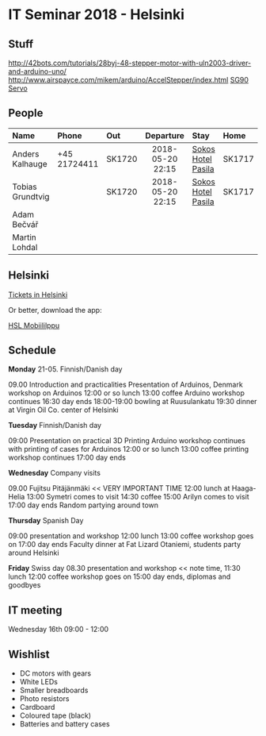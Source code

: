 # IT Seminar 2018 - Helsinki

## Stuff

http://42bots.com/tutorials/28byj-48-stepper-motor-with-uln2003-driver-and-arduino-uno/
http://www.airspayce.com/mikem/arduino/AccelStepper/index.html
[SG90 Servo](http://akizukidenshi.com/download/ds/towerpro/SG90.pdf)

## People
| Name             | Phone        | Out    |    Departure     | Stay                                                                            | Home   |     Departure    |
| :--------------- | :----------- | :----- | :--------------: | :------------------------------------------------------------------------------ | :----- | :--------------: |
| Anders Kalhauge  | +45 21724411 | SK1720 | 2018-05-20 22:15 | [Sokos Hotel Pasila](https://www.sokoshotels.fi/en/helsinki/sokos-hotel-pasila) | SK1717 | 2018-05-25 20:55 |
| Tobias Grundtvig |              | SK1720 | 2018-05-20 22:15 | [Sokos Hotel Pasila](https://www.sokoshotels.fi/en/helsinki/sokos-hotel-pasila) | SK1717 | 2018-05-25 20:55 |
| Adam Bečvář      |||||||
| Martin Lohdal    |||||||

## Helsinki

[Tickets in Helsinki](https://www.hsl.fi/en/tickets-and-fares/travel-card)

Or better, download the app:

[HSL Mobiililppu](https://www.hsl.fi/en/mobileticket)


## Schedule

**Monday** 21-05. Finnish/Danish day

09.00 Introduction and practicalities
Presentation of Arduinos, Denmark
workshop on Arduinos
12:00 or so lunch
13:00 coffee
Arduino workshop continues
16:30 day ends
18:00-19:00 bowling at Ruusulankatu
19:30 dinner at Virgin Oil Co. center of Helsinki

**Tuesday** Finnish/Danish day

09:00 Presentation on practical 3D Printing
Arduino workshop continues with printing of cases for Arduinos
12:00 or so lunch
13:00 coffee
printing workshop continues
17:00 day ends

**Wednesday** Company visits

09.00 Fujitsu Pitäjänmäki << VERY IMPORTANT TIME
12:00 lunch at Haaga-Helia
13:00 Symetri comes to visit
14:30 coffee
15:00 Arilyn comes to visit
17:00 day ends
Random partying around town

**Thursday** Spanish Day

09:00 presentation and workshop
12:00 lunch
13:00 coffee
workshop goes on
17:00 day ends
Faculty dinner at Fat Lizard Otaniemi, students party around Helsinki

**Friday** Swiss day
08.30 presentation and workshop << note time,
11:30 lunch
12:00 coffee
workshop goes on
15:00 day ends, diplomas and goodbyes

## IT meeting
Wednesday 16th 09:00 - 12:00

## Wishlist

* DC motors with gears
* White LEDs
* Smaller breadboards
* Photo resistors
* Cardboard
* Coloured tape (black)
* Batteries and battery cases
